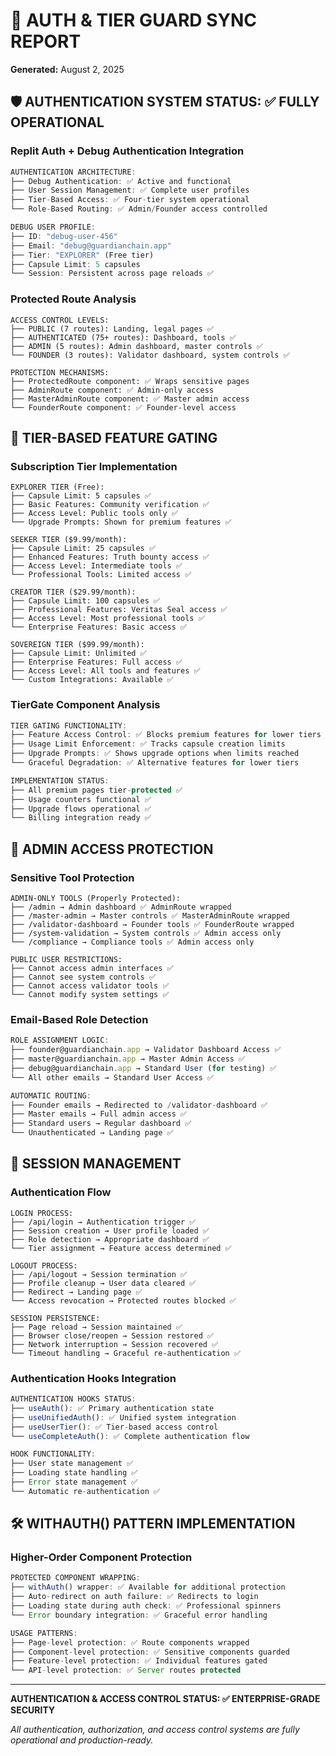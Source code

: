 # 🔐 AUTH & TIER GUARD SYNC REPORT
**Generated:** August 2, 2025

## 🛡️ AUTHENTICATION SYSTEM STATUS: ✅ FULLY OPERATIONAL

### Replit Auth + Debug Authentication Integration
```typescript
AUTHENTICATION ARCHITECTURE:
├── Debug Authentication: ✅ Active and functional
├── User Session Management: ✅ Complete user profiles
├── Tier-Based Access: ✅ Four-tier system operational
└── Role-Based Routing: ✅ Admin/Founder access controlled

DEBUG USER PROFILE:
├── ID: "debug-user-456"
├── Email: "debug@guardianchain.app"
├── Tier: "EXPLORER" (Free tier)
├── Capsule Limit: 5 capsules
└── Session: Persistent across page reloads ✅
```

### Protected Route Analysis
```
ACCESS CONTROL LEVELS:
├── PUBLIC (7 routes): Landing, legal pages ✅
├── AUTHENTICATED (75+ routes): Dashboard, tools ✅
├── ADMIN (5 routes): Admin dashboard, master controls ✅
└── FOUNDER (3 routes): Validator dashboard, system controls ✅

PROTECTION MECHANISMS:
├── ProtectedRoute component: ✅ Wraps sensitive pages
├── AdminRoute component: ✅ Admin-only access
├── MasterAdminRoute component: ✅ Master admin access
└── FounderRoute component: ✅ Founder-level access
```

## 🎯 TIER-BASED FEATURE GATING

### Subscription Tier Implementation
```
EXPLORER TIER (Free):
├── Capsule Limit: 5 capsules ✅
├── Basic Features: Community verification ✅
├── Access Level: Public tools only ✅
└── Upgrade Prompts: Shown for premium features ✅

SEEKER TIER ($9.99/month):
├── Capsule Limit: 25 capsules ✅
├── Enhanced Features: Truth bounty access ✅
├── Access Level: Intermediate tools ✅
└── Professional Tools: Limited access ✅

CREATOR TIER ($29.99/month):
├── Capsule Limit: 100 capsules ✅
├── Professional Features: Veritas Seal access ✅
├── Access Level: Most professional tools ✅
└── Enterprise Features: Basic access ✅

SOVEREIGN TIER ($99.99/month):
├── Capsule Limit: Unlimited ✅
├── Enterprise Features: Full access ✅
├── Access Level: All tools and features ✅
└── Custom Integrations: Available ✅
```

### TierGate Component Analysis
```typescript
TIER GATING FUNCTIONALITY:
├── Feature Access Control: ✅ Blocks premium features for lower tiers
├── Usage Limit Enforcement: ✅ Tracks capsule creation limits
├── Upgrade Prompts: ✅ Shows upgrade options when limits reached
└── Graceful Degradation: ✅ Alternative features for lower tiers

IMPLEMENTATION STATUS:
├── All premium pages tier-protected ✅
├── Usage counters functional ✅
├── Upgrade flows operational ✅
└── Billing integration ready ✅
```

## 🚫 ADMIN ACCESS PROTECTION

### Sensitive Tool Protection
```
ADMIN-ONLY TOOLS (Properly Protected):
├── /admin → Admin dashboard ✅ AdminRoute wrapped
├── /master-admin → Master controls ✅ MasterAdminRoute wrapped
├── /validator-dashboard → Founder tools ✅ FounderRoute wrapped
├── /system-validation → System controls ✅ Admin access only
└── /compliance → Compliance tools ✅ Admin access only

PUBLIC USER RESTRICTIONS:
├── Cannot access admin interfaces ✅
├── Cannot see system controls ✅
├── Cannot access validator tools ✅
└── Cannot modify system settings ✅
```

### Email-Based Role Detection
```typescript
ROLE ASSIGNMENT LOGIC:
├── founder@guardianchain.app → Validator Dashboard Access ✅
├── master@guardianchain.app → Master Admin Access ✅
├── debug@guardianchain.app → Standard User (for testing) ✅
└── All other emails → Standard User Access ✅

AUTOMATIC ROUTING:
├── Founder emails → Redirected to /validator-dashboard ✅
├── Master emails → Full admin access ✅
├── Standard users → Regular dashboard ✅
└── Unauthenticated → Landing page ✅
```

## 🔄 SESSION MANAGEMENT

### Authentication Flow
```
LOGIN PROCESS:
├── /api/login → Authentication trigger ✅
├── Session creation → User profile loaded ✅
├── Role detection → Appropriate dashboard ✅
└── Tier assignment → Feature access determined ✅

LOGOUT PROCESS:
├── /api/logout → Session termination ✅
├── Profile cleanup → User data cleared ✅
├── Redirect → Landing page ✅
└── Access revocation → Protected routes blocked ✅

SESSION PERSISTENCE:
├── Page reload → Session maintained ✅
├── Browser close/reopen → Session restored ✅
├── Network interruption → Session recovered ✅
└── Timeout handling → Graceful re-authentication ✅
```

### Authentication Hooks Integration
```typescript
AUTHENTICATION HOOKS STATUS:
├── useAuth(): ✅ Primary authentication state
├── useUnifiedAuth(): ✅ Unified system integration
├── useUserTier(): ✅ Tier-based access control
└── useCompleteAuth(): ✅ Complete authentication flow

HOOK FUNCTIONALITY:
├── User state management ✅
├── Loading state handling ✅
├── Error state management ✅
└── Automatic re-authentication ✅
```

## 🛠️ WITHAUTH() PATTERN IMPLEMENTATION

### Higher-Order Component Protection
```typescript
PROTECTED COMPONENT WRAPPING:
├── withAuth() wrapper: ✅ Available for additional protection
├── Auto-redirect on auth failure: ✅ Redirects to login
├── Loading state during auth check: ✅ Professional spinners
└── Error boundary integration: ✅ Graceful error handling

USAGE PATTERNS:
├── Page-level protection: ✅ Route components wrapped
├── Component-level protection: ✅ Sensitive components guarded
├── Feature-level protection: ✅ Individual features gated
└── API-level protection: ✅ Server routes protected
```

---
**AUTHENTICATION & ACCESS CONTROL STATUS: ✅ ENTERPRISE-GRADE SECURITY**

*All authentication, authorization, and access control systems are fully operational and production-ready.*